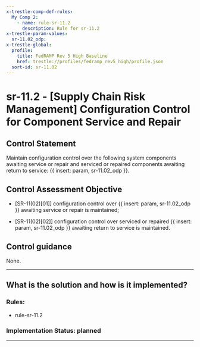 ```yaml
---
x-trestle-comp-def-rules:
  My Comp 2:
    - name: rule-sr-11.2
      description: Rule for sr-11.2
x-trestle-param-values:
  sr-11.02_odp:
x-trestle-global:
  profile:
    title: FedRAMP Rev 5 High Baseline
    href: trestle://profiles/fedramp_rev5_high/profile.json
  sort-id: sr-11.02
---
```


# sr-11.2 - \[Supply Chain Risk Management\] Configuration Control for Component Service and Repair

## Control Statement

Maintain configuration control over the following system components awaiting service or repair and serviced or repaired components awaiting return to service: {{ insert: param, sr-11.02_odp }}.

## Control Assessment Objective

- \[SR-11(02)[01]\] configuration control over {{ insert: param, sr-11.02_odp }} awaiting service or repair is maintained;

- \[SR-11(02)[02]\] configuration control over serviced or repaired {{ insert: param, sr-11.02_odp }} awaiting return to service is maintained.

## Control guidance

None.

______________________________________________________________________

## What is the solution and how is it implemented?

<!-- For implementation status enter one of: implemented, partial, planned, alternative, not-applicable -->

<!-- Note that the list of rules under ### Rules: is read-only and changes will not be captured after assembly to JSON -->

<!-- Add control implementation description here for control: sr-11.2 -->

### Rules:

  - rule-sr-11.2

### Implementation Status: planned

______________________________________________________________________
